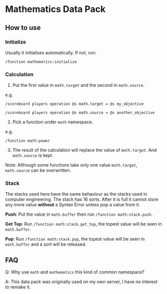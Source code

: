 # Mathematics Data Pack

## How to use

### Initialize

Usually it initialises automatically. If not, run:

`/function mathematics:initialize`

### Calculation

1. Put the first value in `math.target` and the second in `math.source`.

e.g.

`/scoreboard players operation @s math.target = @s my_objective`

`/scoreboard players operation @s math.source = @s another_objective`

2. Pick a function under `math` namespace.

e.g.

`/function math:power`

3. The result of the calculation will replace the value of `math.target`. And `math.source` is kept.

Note: Although some functions take only one value `math.target`, `math.source` can be overwritten.

### Stack

The stacks used here have the same behaviour as the stacks used in computer engineering. The stack has 16 sorts. After it is full it cannot store any more value **without** a Syntex Error unless pop a value from it.

**Push**: Put the value in `math.buffer` then run `/function math:stack.push`.

**Get Top**: Run `/function math:stack.get_top`, the topest value will be seen in `math.buffer`.

**Pop**: Run `/function math:stack.pop`, the topest value will be seen in `math.buffer` and a sort will be released.

## FAQ

Q: Why use `math` and `mathematics` this kind of common namespace?

A: This data pack was originally used on my own server, I have no interest to remake it.
